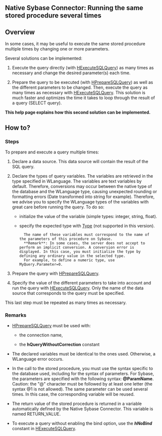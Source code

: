
## Native Sybase Connector: Running the same stored procedure several times
			



<a name="NOTE1"></a>
<a name="NOTE1_1"></a>


## Overview
<a name="overview_ELTTEXTE000138"></a>
In some cases, it may be useful to execute the same stored procedure multiple times by changing one or more parameters.

Several solutions can be implemented:

1. Execute the query directly (with [HExecuteSQLQuery](../WDLang4/3044084.md)) as many times as necessary and change the desired parameter(s) each time.

2. Prepare the query to be executed (with [HPrepareSQLQuery](../WDLang4/3044119.md)) as well as the different parameters to be changed. Then, execute the query as many times as necessary with [HExecuteSQLQuery](../WDLang4/3044084.md). This solution is much faster and optimizes the time it takes to loop through the result of a query (SELECT query).




**This help page explains how this second solution can be implemented.**

<a name="NOTE2"></a>
<a name="NOTE2_1"></a>


## How to?
<a name="how_ELTTEXTE000162"></a>


### Steps
<a name="steps_ELTPARAGRAPHE000034"></a>

To prepare and execute a query multiple times:

1. Declare a data source. This data source will contain the result of the SQL query.

2. Declare the types of query variables.
	The variables are retrieved in the type specified in WLanguage. The variables are text variables by default.
	Therefore, conversions may occur between the native type of the database and the WLanguage type, causing unexpected rounding or formatting errors (Date transformed into string for example).
	Therefore, we advise you to specify the WLanguage types of the variables with great care before running the query. To do so:

	- initialize the value of the variable (simple types: integer, string, float). 

	- specify the expected type with [Type](../Proprietes/2510131.md) (not supported in this version). 
			
			The name of these variables must correspond to the name of the parameters of this procedure on Sybase.
			**Remark**: In some cases, the server does not accept to perform an implicit conversion. A conversion error is displayed. In this case, you must initialize the type by defining any ordinary value in the selected type.
			For example, to define a numeric type, use MyQuery.Parameter=0.




3. Prepare the query with [HPrepareSQLQuery](../WDLang4/3044119.md).

4. Specify the value of the different parameters to take into account and run the query with [HExecuteSQLQuery](../WDLang4/3044084.md). Only the name of the data source that corresponds to the query must be specified.


This last step must be repeated as many times as necessary.
<a name="NOTE2_2"></a>


### Remarks
<a name="remarks_ELTPARAGRAPHE000073"></a>

- [HPrepareSQLQuery](../WDLang4/3044119.md) must be used with:

	- the connection name,

	- the **hQueryWithoutCorrection** constant




- The declared variables must be identical to the ones used. Otherwise, a WLanguage error occurs.

- In the call to the stored procedure, you must use the syntax specific to the database used, including for the syntax of parameters. For Sybase, the parameters are specified with the following syntax: **@ParamName**.
	Caution: the "@" character must be followed by at least one letter (the syntax @1 is not allowed). 
	The same parameter can be used several times. In this case, the corresponding variable will be reused.

- The return value of the stored procedure is returned in a variable automatically defined by the Native Sybase Connector. This variable is named RETURN_VALUE.

- To execute a query without enabling the bind option, use the ***hNoBind*** constant in [HExecuteSQLQuery](../WDLang4/3044084.md).  





